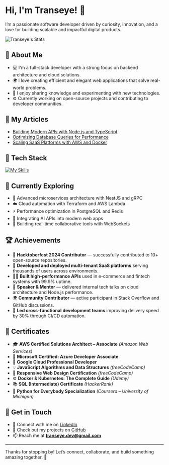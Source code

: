 # Hi, I'm Transeye! 👋

I’m a passionate software developer driven by curiosity, innovation, and a love for building scalable and impactful digital products.

![Transeye's Stats](https://github-readme-stats.vercel.app/api?username=transeye&show_icons=true&theme=radical)

## 🚀 About Me

- 💻 I'm a full-stack developer with a strong focus on backend architecture and cloud solutions.  
- 🌍 I love creating efficient and elegant web applications that solve real-world problems.  
- 📘 I enjoy sharing knowledge and experimenting with new technologies.  
- ⚙️ Currently working on open-source projects and contributing to developer communities.

## 📝 My Articles
- [Building Modern APIs with Node.js and TypeScript](https://dev.to/)
- [Optimizing Database Queries for Performance](https://medium.com/)
- [Scaling SaaS Platforms with AWS and Docker](https://hashnode.com/)

## 🧰 Tech Stack
[![My Skills](https://skillicons.dev/icons?i=js,ts,nodejs,nestjs,react,angular,aws,docker,postgres,mysql,redis,git,github,linux)](https://skillicons.dev)

## 🌱 Currently Exploring

- 🧠 Advanced microservices architecture with NestJS and gRPC  
- ☁️ Cloud automation with Terraform and AWS Lambda  
- ⚡ Performance optimization in PostgreSQL and Redis  
- 🤖 Integrating AI APIs into modern web apps  
- 🧩 Building real-time collaborative tools with WebSockets  

## 🏆 Achievements

- 🥇 **Hacktoberfest 2024 Contributor** — successfully contributed to 10+ open-source repositories.  
- 🚀 **Developed and deployed multi-tenant SaaS platforms** serving thousands of users across environments.  
- 🧑‍💻 **Built high-performance APIs** used in e-commerce and fintech systems with 99.9% uptime.  
- 💬 **Speaker & Mentor** — delivered internal tech talks on cloud architecture and Node.js performance.  
- 🌍 **Community Contributor** — active participant in Stack Overflow and GitHub discussions.  
- 🧱 **Led cross-functional development teams** improving delivery speed by 30% through CI/CD automation.  

## 📜 Certificates

- 🎓 **AWS Certified Solutions Architect – Associate** *(Amazon Web Services)*  
- 🧩 **Microsoft Certified: Azure Developer Associate**  
- 🧠 **Google Cloud Professional Developer**  
- 💡 **JavaScript Algorithms and Data Structures** *(freeCodeCamp)*  
- 🏅 **Responsive Web Design Certification** *(freeCodeCamp)*  
- ⚙️ **Docker & Kubernetes: The Complete Guide** *(Udemy)*  
- 📚 **SQL (Intermediate) Certificate** *(HackerRank)*  
- 🧬 **Python for Everybody Specialization** *(Coursera – University of Michigan)*  

## 💬 Get in Touch

- 💼 Connect with me on [LinkedIn](https://linkedin.com/in/transeye)  
- 🐙 Check out my projects on [GitHub](https://github.com/transeye)  
- 📫 Reach me at **transeye.dev@gmail.com**

---

Thanks for stopping by! Let’s connect, collaborate, and build something amazing together. 🚀
<!--
**transeye/transeye** is a ✨ _special_ ✨ repository because its `README.md` (this file) appears on your GitHub profile.

Here are some ideas to get you started:

- 🔭 I’m currently working on ...
- 🌱 I’m currently learning ...
- 👯 I’m looking to collaborate on ...
- 🤔 I’m looking for help with ...
- 💬 Ask me about ...
- 📫 How to reach me: ...
- 😄 Pronouns: ...
- ⚡ Fun fact: ...
-->
